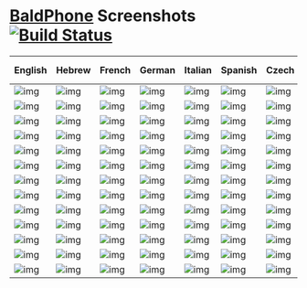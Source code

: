 # [BaldPhone](https://github.com/UriahShaulMandel/BaldPhone) Screenshots [![Build Status](https://travis-ci.com/UriahShaulMandel/BaldPhone.svg?branch=master)](https://travis-ci.com/UriahShaulMandel/BaldPhone)

| English                                                                                                                                                   | Hebrew                                                                                                                                                    | French                                                                                                                                                    | German                                                                                                                                                    | Italian                                                                                                                                                   | Spanish                                                                                                                                                   | Czech                                                                                                                                                     | Slovenian                                                                                                                                                 | Greek                                                                                                                                                     | Portuguese                                                                                                                                                | Brazilian Portuguese                                                                                                                                          |
|-----------------------------------------------------------------------------------------------------------------------------------------------------------|-----------------------------------------------------------------------------------------------------------------------------------------------------------|-----------------------------------------------------------------------------------------------------------------------------------------------------------|-----------------------------------------------------------------------------------------------------------------------------------------------------------|-----------------------------------------------------------------------------------------------------------------------------------------------------------|-----------------------------------------------------------------------------------------------------------------------------------------------------------|-----------------------------------------------------------------------------------------------------------------------------------------------------------|-----------------------------------------------------------------------------------------------------------------------------------------------------------|-----------------------------------------------------------------------------------------------------------------------------------------------------------|-----------------------------------------------------------------------------------------------------------------------------------------------------------|---------------------------------------------------------------------------------------------------------------------------------------------------------------|
| ![img](https://github.com/UriahShaulMandel/BaldPhoneScreenshots/blob/master/screenshots/screenshots/HomeScreenEmptyScreenshot_en.png?raw=true)            | ![img](https://github.com/UriahShaulMandel/BaldPhoneScreenshots/blob/master/screenshots/screenshots/HomeScreenEmptyScreenshot_iw.png?raw=true)            | ![img](https://github.com/UriahShaulMandel/BaldPhoneScreenshots/blob/master/screenshots/screenshots/HomeScreenEmptyScreenshot_fr.png?raw=true)            | ![img](https://github.com/UriahShaulMandel/BaldPhoneScreenshots/blob/master/screenshots/screenshots/HomeScreenEmptyScreenshot_de.png?raw=true)            | ![img](https://github.com/UriahShaulMandel/BaldPhoneScreenshots/blob/master/screenshots/screenshots/HomeScreenEmptyScreenshot_it.png?raw=true)            | ![img](https://github.com/UriahShaulMandel/BaldPhoneScreenshots/blob/master/screenshots/screenshots/HomeScreenEmptyScreenshot_es.png?raw=true)            | ![img](https://github.com/UriahShaulMandel/BaldPhoneScreenshots/blob/master/screenshots/screenshots/HomeScreenEmptyScreenshot_cs.png?raw=true)            | ![img](https://github.com/UriahShaulMandel/BaldPhoneScreenshots/blob/master/screenshots/screenshots/HomeScreenEmptyScreenshot_sl.png?raw=true)            | ![img](https://github.com/UriahShaulMandel/BaldPhoneScreenshots/blob/master/screenshots/screenshots/HomeScreenEmptyScreenshot_el.png?raw=true)            | ![img](https://github.com/UriahShaulMandel/BaldPhoneScreenshots/blob/master/screenshots/screenshots/HomeScreenEmptyScreenshot_pt.png?raw=true)            | ![img](https://github.com/UriahShaulMandel/BaldPhoneScreenshots/blob/master/screenshots/screenshots/HomeScreenEmptyScreenshot_pt-rBR.png?raw=true)            |
| ![img](https://github.com/UriahShaulMandel/BaldPhoneScreenshots/blob/master/screenshots/screenshots/HomeScreenDarkEmptyScreenshot_en.png?raw=true)        | ![img](https://github.com/UriahShaulMandel/BaldPhoneScreenshots/blob/master/screenshots/screenshots/HomeScreenDarkEmptyScreenshot_iw.png?raw=true)        | ![img](https://github.com/UriahShaulMandel/BaldPhoneScreenshots/blob/master/screenshots/screenshots/HomeScreenDarkEmptyScreenshot_fr.png?raw=true)        | ![img](https://github.com/UriahShaulMandel/BaldPhoneScreenshots/blob/master/screenshots/screenshots/HomeScreenDarkEmptyScreenshot_de.png?raw=true)        | ![img](https://github.com/UriahShaulMandel/BaldPhoneScreenshots/blob/master/screenshots/screenshots/HomeScreenDarkEmptyScreenshot_it.png?raw=true)        | ![img](https://github.com/UriahShaulMandel/BaldPhoneScreenshots/blob/master/screenshots/screenshots/HomeScreenDarkEmptyScreenshot_es.png?raw=true)        | ![img](https://github.com/UriahShaulMandel/BaldPhoneScreenshots/blob/master/screenshots/screenshots/HomeScreenDarkEmptyScreenshot_cs.png?raw=true)        | ![img](https://github.com/UriahShaulMandel/BaldPhoneScreenshots/blob/master/screenshots/screenshots/HomeScreenDarkEmptyScreenshot_sl.png?raw=true)        | ![img](https://github.com/UriahShaulMandel/BaldPhoneScreenshots/blob/master/screenshots/screenshots/HomeScreenDarkEmptyScreenshot_el.png?raw=true)        | ![img](https://github.com/UriahShaulMandel/BaldPhoneScreenshots/blob/master/screenshots/screenshots/HomeScreenDarkEmptyScreenshot_pt.png?raw=true)        | ![img](https://github.com/UriahShaulMandel/BaldPhoneScreenshots/blob/master/screenshots/screenshots/HomeScreenDarkEmptyScreenshot_pt-rBR.png?raw=true)        |
| ![img](https://github.com/UriahShaulMandel/BaldPhoneScreenshots/blob/master/screenshots/screenshots/ContactsActivityScreenshot_en.png?raw=true)           | ![img](https://github.com/UriahShaulMandel/BaldPhoneScreenshots/blob/master/screenshots/screenshots/ContactsActivityScreenshot_iw.png?raw=true)           | ![img](https://github.com/UriahShaulMandel/BaldPhoneScreenshots/blob/master/screenshots/screenshots/ContactsActivityScreenshot_fr.png?raw=true)           | ![img](https://github.com/UriahShaulMandel/BaldPhoneScreenshots/blob/master/screenshots/screenshots/ContactsActivityScreenshot_de.png?raw=true)           | ![img](https://github.com/UriahShaulMandel/BaldPhoneScreenshots/blob/master/screenshots/screenshots/ContactsActivityScreenshot_it.png?raw=true)           | ![img](https://github.com/UriahShaulMandel/BaldPhoneScreenshots/blob/master/screenshots/screenshots/ContactsActivityScreenshot_es.png?raw=true)           | ![img](https://github.com/UriahShaulMandel/BaldPhoneScreenshots/blob/master/screenshots/screenshots/ContactsActivityScreenshot_cs.png?raw=true)           | ![img](https://github.com/UriahShaulMandel/BaldPhoneScreenshots/blob/master/screenshots/screenshots/ContactsActivityScreenshot_sl.png?raw=true)           | ![img](https://github.com/UriahShaulMandel/BaldPhoneScreenshots/blob/master/screenshots/screenshots/ContactsActivityScreenshot_el.png?raw=true)           | ![img](https://github.com/UriahShaulMandel/BaldPhoneScreenshots/blob/master/screenshots/screenshots/ContactsActivityScreenshot_pt.png?raw=true)           | ![img](https://github.com/UriahShaulMandel/BaldPhoneScreenshots/blob/master/screenshots/screenshots/ContactsActivityScreenshot_pt-rBR.png?raw=true)           |
| ![img](https://github.com/UriahShaulMandel/BaldPhoneScreenshots/blob/master/screenshots/screenshots/PillsActivityScreenshot_en.png?raw=true)              | ![img](https://github.com/UriahShaulMandel/BaldPhoneScreenshots/blob/master/screenshots/screenshots/PillsActivityScreenshot_iw.png?raw=true)              | ![img](https://github.com/UriahShaulMandel/BaldPhoneScreenshots/blob/master/screenshots/screenshots/PillsActivityScreenshot_fr.png?raw=true)              | ![img](https://github.com/UriahShaulMandel/BaldPhoneScreenshots/blob/master/screenshots/screenshots/PillsActivityScreenshot_de.png?raw=true)              | ![img](https://github.com/UriahShaulMandel/BaldPhoneScreenshots/blob/master/screenshots/screenshots/PillsActivityScreenshot_it.png?raw=true)              | ![img](https://github.com/UriahShaulMandel/BaldPhoneScreenshots/blob/master/screenshots/screenshots/PillsActivityScreenshot_es.png?raw=true)              | ![img](https://github.com/UriahShaulMandel/BaldPhoneScreenshots/blob/master/screenshots/screenshots/PillsActivityScreenshot_cs.png?raw=true)              | ![img](https://github.com/UriahShaulMandel/BaldPhoneScreenshots/blob/master/screenshots/screenshots/PillsActivityScreenshot_sl.png?raw=true)              | ![img](https://github.com/UriahShaulMandel/BaldPhoneScreenshots/blob/master/screenshots/screenshots/PillsActivityScreenshot_el.png?raw=true)              | ![img](https://github.com/UriahShaulMandel/BaldPhoneScreenshots/blob/master/screenshots/screenshots/PillsActivityScreenshot_pt.png?raw=true)              | ![img](https://github.com/UriahShaulMandel/BaldPhoneScreenshots/blob/master/screenshots/screenshots/PillsActivityScreenshot_pt-rBR.png?raw=true)              |
| ![img](https://github.com/UriahShaulMandel/BaldPhoneScreenshots/blob/master/screenshots/screenshots/AlarmsActivityFullScreenshot_en.png?raw=true)         | ![img](https://github.com/UriahShaulMandel/BaldPhoneScreenshots/blob/master/screenshots/screenshots/AlarmsActivityFullScreenshot_iw.png?raw=true)         | ![img](https://github.com/UriahShaulMandel/BaldPhoneScreenshots/blob/master/screenshots/screenshots/AlarmsActivityFullScreenshot_fr.png?raw=true)         | ![img](https://github.com/UriahShaulMandel/BaldPhoneScreenshots/blob/master/screenshots/screenshots/AlarmsActivityFullScreenshot_de.png?raw=true)         | ![img](https://github.com/UriahShaulMandel/BaldPhoneScreenshots/blob/master/screenshots/screenshots/AlarmsActivityFullScreenshot_it.png?raw=true)         | ![img](https://github.com/UriahShaulMandel/BaldPhoneScreenshots/blob/master/screenshots/screenshots/AlarmsActivityFullScreenshot_es.png?raw=true)         | ![img](https://github.com/UriahShaulMandel/BaldPhoneScreenshots/blob/master/screenshots/screenshots/AlarmsActivityFullScreenshot_cs.png?raw=true)         | ![img](https://github.com/UriahShaulMandel/BaldPhoneScreenshots/blob/master/screenshots/screenshots/AlarmsActivityFullScreenshot_sl.png?raw=true)         | ![img](https://github.com/UriahShaulMandel/BaldPhoneScreenshots/blob/master/screenshots/screenshots/AlarmsActivityFullScreenshot_el.png?raw=true)         | ![img](https://github.com/UriahShaulMandel/BaldPhoneScreenshots/blob/master/screenshots/screenshots/AlarmsActivityFullScreenshot_pt.png?raw=true)         | ![img](https://github.com/UriahShaulMandel/BaldPhoneScreenshots/blob/master/screenshots/screenshots/AlarmsActivityFullScreenshot_pt-rBR.png?raw=true)         |
| ![img](https://github.com/UriahShaulMandel/BaldPhoneScreenshots/blob/master/screenshots/screenshots/VideoTutorialsActivityScreenshot_en.png?raw=true)     | ![img](https://github.com/UriahShaulMandel/BaldPhoneScreenshots/blob/master/screenshots/screenshots/VideoTutorialsActivityScreenshot_iw.png?raw=true)     | ![img](https://github.com/UriahShaulMandel/BaldPhoneScreenshots/blob/master/screenshots/screenshots/VideoTutorialsActivityScreenshot_fr.png?raw=true)     | ![img](https://github.com/UriahShaulMandel/BaldPhoneScreenshots/blob/master/screenshots/screenshots/VideoTutorialsActivityScreenshot_de.png?raw=true)     | ![img](https://github.com/UriahShaulMandel/BaldPhoneScreenshots/blob/master/screenshots/screenshots/VideoTutorialsActivityScreenshot_it.png?raw=true)     | ![img](https://github.com/UriahShaulMandel/BaldPhoneScreenshots/blob/master/screenshots/screenshots/VideoTutorialsActivityScreenshot_es.png?raw=true)     | ![img](https://github.com/UriahShaulMandel/BaldPhoneScreenshots/blob/master/screenshots/screenshots/VideoTutorialsActivityScreenshot_cs.png?raw=true)     | ![img](https://github.com/UriahShaulMandel/BaldPhoneScreenshots/blob/master/screenshots/screenshots/VideoTutorialsActivityScreenshot_sl.png?raw=true)     | ![img](https://github.com/UriahShaulMandel/BaldPhoneScreenshots/blob/master/screenshots/screenshots/VideoTutorialsActivityScreenshot_el.png?raw=true)     | ![img](https://github.com/UriahShaulMandel/BaldPhoneScreenshots/blob/master/screenshots/screenshots/VideoTutorialsActivityScreenshot_pt.png?raw=true)     | ![img](https://github.com/UriahShaulMandel/BaldPhoneScreenshots/blob/master/screenshots/screenshots/VideoTutorialsActivityScreenshot_pt-rBR.png?raw=true)     |
| ![img](https://github.com/UriahShaulMandel/BaldPhoneScreenshots/blob/master/screenshots/screenshots/SettingsActivityScreenshot_en.png?raw=true)           | ![img](https://github.com/UriahShaulMandel/BaldPhoneScreenshots/blob/master/screenshots/screenshots/SettingsActivityScreenshot_iw.png?raw=true)           | ![img](https://github.com/UriahShaulMandel/BaldPhoneScreenshots/blob/master/screenshots/screenshots/SettingsActivityScreenshot_fr.png?raw=true)           | ![img](https://github.com/UriahShaulMandel/BaldPhoneScreenshots/blob/master/screenshots/screenshots/SettingsActivityScreenshot_de.png?raw=true)           | ![img](https://github.com/UriahShaulMandel/BaldPhoneScreenshots/blob/master/screenshots/screenshots/SettingsActivityScreenshot_it.png?raw=true)           | ![img](https://github.com/UriahShaulMandel/BaldPhoneScreenshots/blob/master/screenshots/screenshots/SettingsActivityScreenshot_es.png?raw=true)           | ![img](https://github.com/UriahShaulMandel/BaldPhoneScreenshots/blob/master/screenshots/screenshots/SettingsActivityScreenshot_cs.png?raw=true)           | ![img](https://github.com/UriahShaulMandel/BaldPhoneScreenshots/blob/master/screenshots/screenshots/SettingsActivityScreenshot_sl.png?raw=true)           | ![img](https://github.com/UriahShaulMandel/BaldPhoneScreenshots/blob/master/screenshots/screenshots/SettingsActivityScreenshot_el.png?raw=true)           | ![img](https://github.com/UriahShaulMandel/BaldPhoneScreenshots/blob/master/screenshots/screenshots/SettingsActivityScreenshot_pt.png?raw=true)           | ![img](https://github.com/UriahShaulMandel/BaldPhoneScreenshots/blob/master/screenshots/screenshots/SettingsActivityScreenshot_pt-rBR.png?raw=true)           |
| ![img](https://github.com/UriahShaulMandel/BaldPhoneScreenshots/blob/master/screenshots/screenshots/RecentCallsActivityScreenshot_en.png?raw=true)        | ![img](https://github.com/UriahShaulMandel/BaldPhoneScreenshots/blob/master/screenshots/screenshots/RecentCallsActivityScreenshot_iw.png?raw=true)        | ![img](https://github.com/UriahShaulMandel/BaldPhoneScreenshots/blob/master/screenshots/screenshots/RecentCallsActivityScreenshot_fr.png?raw=true)        | ![img](https://github.com/UriahShaulMandel/BaldPhoneScreenshots/blob/master/screenshots/screenshots/RecentCallsActivityScreenshot_de.png?raw=true)        | ![img](https://github.com/UriahShaulMandel/BaldPhoneScreenshots/blob/master/screenshots/screenshots/RecentCallsActivityScreenshot_it.png?raw=true)        | ![img](https://github.com/UriahShaulMandel/BaldPhoneScreenshots/blob/master/screenshots/screenshots/RecentCallsActivityScreenshot_es.png?raw=true)        | ![img](https://github.com/UriahShaulMandel/BaldPhoneScreenshots/blob/master/screenshots/screenshots/RecentCallsActivityScreenshot_cs.png?raw=true)        | ![img](https://github.com/UriahShaulMandel/BaldPhoneScreenshots/blob/master/screenshots/screenshots/RecentCallsActivityScreenshot_sl.png?raw=true)        | ![img](https://github.com/UriahShaulMandel/BaldPhoneScreenshots/blob/master/screenshots/screenshots/RecentCallsActivityScreenshot_el.png?raw=true)        | ![img](https://github.com/UriahShaulMandel/BaldPhoneScreenshots/blob/master/screenshots/screenshots/RecentCallsActivityScreenshot_pt.png?raw=true)        | ![img](https://github.com/UriahShaulMandel/BaldPhoneScreenshots/blob/master/screenshots/screenshots/RecentCallsActivityScreenshot_pt-rBR.png?raw=true)        |
| ![img](https://github.com/UriahShaulMandel/BaldPhoneScreenshots/blob/master/screenshots/screenshots/DialerActivityScreenshot_en.png?raw=true)             | ![img](https://github.com/UriahShaulMandel/BaldPhoneScreenshots/blob/master/screenshots/screenshots/DialerActivityScreenshot_iw.png?raw=true)             | ![img](https://github.com/UriahShaulMandel/BaldPhoneScreenshots/blob/master/screenshots/screenshots/DialerActivityScreenshot_fr.png?raw=true)             | ![img](https://github.com/UriahShaulMandel/BaldPhoneScreenshots/blob/master/screenshots/screenshots/DialerActivityScreenshot_de.png?raw=true)             | ![img](https://github.com/UriahShaulMandel/BaldPhoneScreenshots/blob/master/screenshots/screenshots/DialerActivityScreenshot_it.png?raw=true)             | ![img](https://github.com/UriahShaulMandel/BaldPhoneScreenshots/blob/master/screenshots/screenshots/DialerActivityScreenshot_es.png?raw=true)             | ![img](https://github.com/UriahShaulMandel/BaldPhoneScreenshots/blob/master/screenshots/screenshots/DialerActivityScreenshot_cs.png?raw=true)             | ![img](https://github.com/UriahShaulMandel/BaldPhoneScreenshots/blob/master/screenshots/screenshots/DialerActivityScreenshot_sl.png?raw=true)             | ![img](https://github.com/UriahShaulMandel/BaldPhoneScreenshots/blob/master/screenshots/screenshots/DialerActivityScreenshot_el.png?raw=true)             | ![img](https://github.com/UriahShaulMandel/BaldPhoneScreenshots/blob/master/screenshots/screenshots/DialerActivityScreenshot_pt.png?raw=true)             | ![img](https://github.com/UriahShaulMandel/BaldPhoneScreenshots/blob/master/screenshots/screenshots/DialerActivityScreenshot_pt-rBR.png?raw=true)             |
| ![img](https://github.com/UriahShaulMandel/BaldPhoneScreenshots/blob/master/screenshots/screenshots/NotificationsActivityEmptyScreenshot_en.png?raw=true) | ![img](https://github.com/UriahShaulMandel/BaldPhoneScreenshots/blob/master/screenshots/screenshots/NotificationsActivityEmptyScreenshot_iw.png?raw=true) | ![img](https://github.com/UriahShaulMandel/BaldPhoneScreenshots/blob/master/screenshots/screenshots/NotificationsActivityEmptyScreenshot_fr.png?raw=true) | ![img](https://github.com/UriahShaulMandel/BaldPhoneScreenshots/blob/master/screenshots/screenshots/NotificationsActivityEmptyScreenshot_de.png?raw=true) | ![img](https://github.com/UriahShaulMandel/BaldPhoneScreenshots/blob/master/screenshots/screenshots/NotificationsActivityEmptyScreenshot_it.png?raw=true) | ![img](https://github.com/UriahShaulMandel/BaldPhoneScreenshots/blob/master/screenshots/screenshots/NotificationsActivityEmptyScreenshot_es.png?raw=true) | ![img](https://github.com/UriahShaulMandel/BaldPhoneScreenshots/blob/master/screenshots/screenshots/NotificationsActivityEmptyScreenshot_cs.png?raw=true) | ![img](https://github.com/UriahShaulMandel/BaldPhoneScreenshots/blob/master/screenshots/screenshots/NotificationsActivityEmptyScreenshot_sl.png?raw=true) | ![img](https://github.com/UriahShaulMandel/BaldPhoneScreenshots/blob/master/screenshots/screenshots/NotificationsActivityEmptyScreenshot_el.png?raw=true) | ![img](https://github.com/UriahShaulMandel/BaldPhoneScreenshots/blob/master/screenshots/screenshots/NotificationsActivityEmptyScreenshot_pt.png?raw=true) | ![img](https://github.com/UriahShaulMandel/BaldPhoneScreenshots/blob/master/screenshots/screenshots/NotificationsActivityEmptyScreenshot_pt-rBR.png?raw=true) |
| ![img](https://github.com/UriahShaulMandel/BaldPhoneScreenshots/blob/master/screenshots/screenshots/NotificationsActivityEmptyScreenshot_en.png?raw=true) | ![img](https://github.com/UriahShaulMandel/BaldPhoneScreenshots/blob/master/screenshots/screenshots/NotificationsActivityEmptyScreenshot_iw.png?raw=true) | ![img](https://github.com/UriahShaulMandel/BaldPhoneScreenshots/blob/master/screenshots/screenshots/NotificationsActivityEmptyScreenshot_fr.png?raw=true) | ![img](https://github.com/UriahShaulMandel/BaldPhoneScreenshots/blob/master/screenshots/screenshots/NotificationsActivityEmptyScreenshot_de.png?raw=true) | ![img](https://github.com/UriahShaulMandel/BaldPhoneScreenshots/blob/master/screenshots/screenshots/NotificationsActivityEmptyScreenshot_it.png?raw=true) | ![img](https://github.com/UriahShaulMandel/BaldPhoneScreenshots/blob/master/screenshots/screenshots/NotificationsActivityEmptyScreenshot_es.png?raw=true) | ![img](https://github.com/UriahShaulMandel/BaldPhoneScreenshots/blob/master/screenshots/screenshots/NotificationsActivityEmptyScreenshot_cs.png?raw=true) | ![img](https://github.com/UriahShaulMandel/BaldPhoneScreenshots/blob/master/screenshots/screenshots/NotificationsActivityEmptyScreenshot_sl.png?raw=true) | ![img](https://github.com/UriahShaulMandel/BaldPhoneScreenshots/blob/master/screenshots/screenshots/NotificationsActivityEmptyScreenshot_el.png?raw=true) | ![img](https://github.com/UriahShaulMandel/BaldPhoneScreenshots/blob/master/screenshots/screenshots/NotificationsActivityEmptyScreenshot_pt.png?raw=true) | ![img](https://github.com/UriahShaulMandel/BaldPhoneScreenshots/blob/master/screenshots/screenshots/NotificationsActivityEmptyScreenshot_pt-rBR.png?raw=true) |
| ![img](https://github.com/UriahShaulMandel/BaldPhoneScreenshots/blob/master/screenshots/screenshots/AlarmsActivityEmptyScreenshot_en.png?raw=true)        | ![img](https://github.com/UriahShaulMandel/BaldPhoneScreenshots/blob/master/screenshots/screenshots/AlarmsActivityEmptyScreenshot_iw.png?raw=true)        | ![img](https://github.com/UriahShaulMandel/BaldPhoneScreenshots/blob/master/screenshots/screenshots/AlarmsActivityEmptyScreenshot_fr.png?raw=true)        | ![img](https://github.com/UriahShaulMandel/BaldPhoneScreenshots/blob/master/screenshots/screenshots/AlarmsActivityEmptyScreenshot_de.png?raw=true)        | ![img](https://github.com/UriahShaulMandel/BaldPhoneScreenshots/blob/master/screenshots/screenshots/AlarmsActivityEmptyScreenshot_it.png?raw=true)        | ![img](https://github.com/UriahShaulMandel/BaldPhoneScreenshots/blob/master/screenshots/screenshots/AlarmsActivityEmptyScreenshot_es.png?raw=true)        | ![img](https://github.com/UriahShaulMandel/BaldPhoneScreenshots/blob/master/screenshots/screenshots/AlarmsActivityEmptyScreenshot_cs.png?raw=true)        | ![img](https://github.com/UriahShaulMandel/BaldPhoneScreenshots/blob/master/screenshots/screenshots/AlarmsActivityEmptyScreenshot_sl.png?raw=true)        | ![img](https://github.com/UriahShaulMandel/BaldPhoneScreenshots/blob/master/screenshots/screenshots/AlarmsActivityEmptyScreenshot_el.png?raw=true)        | ![img](https://github.com/UriahShaulMandel/BaldPhoneScreenshots/blob/master/screenshots/screenshots/AlarmsActivityEmptyScreenshot_pt.png?raw=true)        | ![img](https://github.com/UriahShaulMandel/BaldPhoneScreenshots/blob/master/screenshots/screenshots/AlarmsActivityEmptyScreenshot_pt-rBR.png?raw=true)        |
| ![img](https://github.com/UriahShaulMandel/BaldPhoneScreenshots/blob/master/screenshots/screenshots/PillsEmptyActivityScreenshot_en.png?raw=true)         | ![img](https://github.com/UriahShaulMandel/BaldPhoneScreenshots/blob/master/screenshots/screenshots/PillsEmptyActivityScreenshot_iw.png?raw=true)         | ![img](https://github.com/UriahShaulMandel/BaldPhoneScreenshots/blob/master/screenshots/screenshots/PillsEmptyActivityScreenshot_fr.png?raw=true)         | ![img](https://github.com/UriahShaulMandel/BaldPhoneScreenshots/blob/master/screenshots/screenshots/PillsEmptyActivityScreenshot_de.png?raw=true)         | ![img](https://github.com/UriahShaulMandel/BaldPhoneScreenshots/blob/master/screenshots/screenshots/PillsEmptyActivityScreenshot_it.png?raw=true)         | ![img](https://github.com/UriahShaulMandel/BaldPhoneScreenshots/blob/master/screenshots/screenshots/PillsEmptyActivityScreenshot_es.png?raw=true)         | ![img](https://github.com/UriahShaulMandel/BaldPhoneScreenshots/blob/master/screenshots/screenshots/PillsEmptyActivityScreenshot_cs.png?raw=true)         | ![img](https://github.com/UriahShaulMandel/BaldPhoneScreenshots/blob/master/screenshots/screenshots/PillsEmptyActivityScreenshot_sl.png?raw=true)         | ![img](https://github.com/UriahShaulMandel/BaldPhoneScreenshots/blob/master/screenshots/screenshots/PillsEmptyActivityScreenshot_el.png?raw=true)         | ![img](https://github.com/UriahShaulMandel/BaldPhoneScreenshots/blob/master/screenshots/screenshots/PillsEmptyActivityScreenshot_pt.png?raw=true)         | ![img](https://github.com/UriahShaulMandel/BaldPhoneScreenshots/blob/master/screenshots/screenshots/PillsEmptyActivityScreenshot_pt-rBR.png?raw=true)         |
